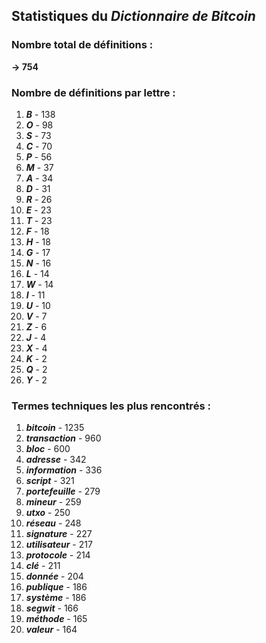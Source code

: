 ## Statistiques du *Dictionnaire de Bitcoin*

### Nombre total de définitions : 
**-> 754**

### Nombre de définitions par lettre :
1. ***B*** - 138
2. ***O*** - 98
3. ***S*** - 73
4. ***C*** - 70
5. ***P*** - 56
6. ***M*** - 37
7. ***A*** - 34
8. ***D*** - 31
9. ***R*** - 26
10. ***E*** - 23
11. ***T*** - 23
12. ***F*** - 18
13. ***H*** - 18
14. ***G*** - 17
15. ***N*** - 16
16. ***L*** - 14
17. ***W*** - 14
18. ***I*** - 11
19. ***U*** - 10
20. ***V*** - 7
21. ***Z*** - 6
22. ***J*** - 4
23. ***X*** - 4
24. ***K*** - 2
25. ***Q*** - 2
26. ***Y*** - 2

### Termes techniques les plus rencontrés :
1. ***bitcoin*** - 1235
2. ***transaction*** - 960
3. ***bloc*** - 600
4. ***adresse*** - 342
5. ***information*** - 336
6. ***script*** - 321
7. ***portefeuille*** - 279
8. ***mineur*** - 259
9. ***utxo*** - 250
10. ***réseau*** - 248
11. ***signature*** - 227
12. ***utilisateur*** - 217
13. ***protocole*** - 214
14. ***clé*** - 211
15. ***donnée*** - 204
16. ***publique*** - 186
17. ***système*** - 186
18. ***segwit*** - 166
19. ***méthode*** - 165
20. ***valeur*** - 164
